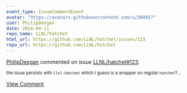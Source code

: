 ```yaml
---
event_type: IssueCommentEvent
avatar: "https://avatars.githubusercontent.com/u/30491?"
user: PhilipDeegan
date: 2024-04-11
repo_name: LLNL/hatchet
html_url: https://github.com/LLNL/hatchet/issues/123
repo_url: https://github.com/LLNL/hatchet
---
```


<a href='https://github.com/PhilipDeegan' target='_blank'>PhilipDeegan</a> commented on issue <a href='https://github.com/LLNL/hatchet/issues/123' target='_blank'>LLNL/hatchet#123</a>.

<small>the issue persists with `llnl-hatchet` which I guess is a wrapper on regular `hatchet`?...</small>

<a href='https://github.com/LLNL/hatchet/issues/123' target='_blank'>View Comment</a>